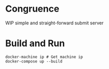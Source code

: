 # Congruence

WIP simple and straight-forward submit server

# Build and Run

    docker-machine ip # Get machine ip
    docker-compose up --build